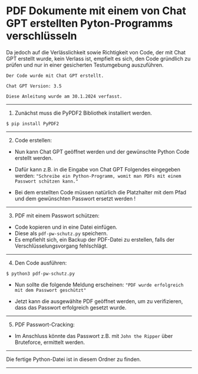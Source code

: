 # PDF Dokumente mit einem von Chat GPT erstellten Pyton-Programms verschlüsseln


Da jedoch auf die Verlässlichkeit sowie Richtigkeit von Code, der mit Chat GPT erstellt wurde, kein Verlass ist,
empfielt es sich, den Code gründlich zu prüfen und nur in einer gesicherten Testumgebung auszuführen.


`Der Code wurde mit Chat GPT erstellt.`

`Chat GPT Version: 3.5`

`Diese Anleitung wurde am 30.1.2024 verfasst.`


-----------------------------------------------------------------------------------------------------------------------------


1. Zunächst muss die PyPDF2 Bibliothek installiert werden.

```
$ pip install PyPDF2
```


-----------------------------------------------------------------------------------------------------------------------------


2. Code erstellen:

- Nun kann Chat GPT geöffnet werden und der gewünschte Python Code erstellt werden.

- Dafür kann z.B. in die Eingabe von Chat GPT Folgendes eingegeben werden:
`"Schreibe ein Python-Programm, womit man PDFs mit einem Passwort schützen kann."`

- Bei dem erstellten Code müssen natürlich die Platzhalter mit dem Pfad und dem gewünschten Passwort ersetzt werden !


-----------------------------------------------------------------------------------------------------------------------------


3. PDF mit einem Passwort schützen:

- Code kopieren und in eine Datei einfügen.
- Diese als `pdf-pw-schutz.py` speichern.
- Es empfiehlt sich, ein Backup der PDF-Datei zu erstellen, falls der Verschlüsselungsvorgang fehlschlägt.


-----------------------------------------------------------------------------------------------------------------------------


4. Den Code ausführen:

```
$ python3 pdf-pw-schutz.py
```

- Nun sollte die folgende Meldung erscheinen: `"PDF wurde erfolgreich mit dem Passwort geschützt"`

- Jetzt kann die ausgewählte PDF geöffnet werden, um zu verifizieren, dass das Passwort erfolgreich gesetzt wurde.


-----------------------------------------------------------------------------------------------------------------------------


5. PDF Passwort-Cracking:
- Im Anschluss könnte das Passwort z.B. mit `John the Ripper` über Bruteforce, ermittelt werden.


-----------------------------------------------------------------------------------------------------------------------------


Die fertige Python-Datei ist in diesem Ordner zu finden.


------------------------------------------------------------------------------------------------------------------
